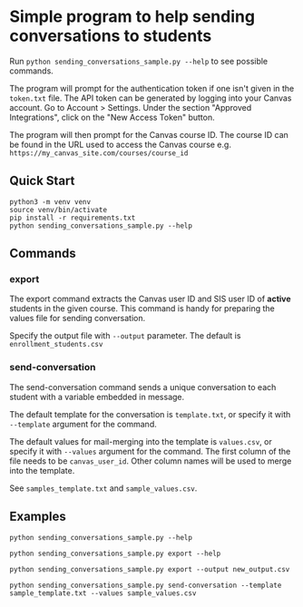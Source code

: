 # Simple program to help sending conversations to students

Run `python sending_conversations_sample.py --help` to see possible commands.

The program will prompt for the authentication token if one isn't given in the `token.txt` file.  The API token can be generated by logging into your Canvas account.  Go to Account > Settings.  Under the section "Approved Integrations", click on the "New Access Token" button.

The program will then prompt for the Canvas course ID.  The course ID can be found in the URL used to access the Canvas course e.g. `https://my_canvas_site.com/courses/course_id`


## Quick Start
```
python3 -m venv venv
source venv/bin/activate
pip install -r requirements.txt
python sending_conversations_sample.py --help
```

## Commands
### export
The export command extracts the Canvas user ID and SIS user ID of **active** students in the given course. This command is handy for preparing the values file for sending conversation.

Specify the output file with `--output` parameter. The default is `enrollment_students.csv`

### send-conversation
The send-conversation command sends a unique conversation to each student with a variable embedded in message.

The default template for the conversation is `template.txt`, or specify it with `--template` argument for the command.

The default values for mail-merging into the template is `values.csv`, or specify it with `--values` argument for the command.  The first column of the file needs to be `canvas_user_id`.  Other column names will be used to merge into the template.

See `samples_template.txt` and `sample_values.csv`.

## Examples
```
python sending_conversations_sample.py --help

python sending_conversations_sample.py export --help

python sending_conversations_sample.py export --output new_output.csv

python sending_conversations_sample.py send-conversation --template sample_template.txt --values sample_values.csv
```
